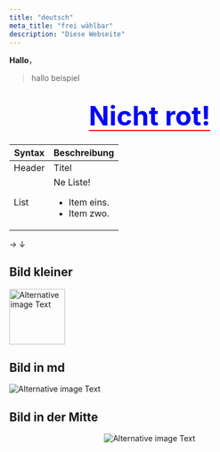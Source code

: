 ```yaml
---
title: "deutsch"
meta_title: "frei wählbar"
description: "Diese Webseite"
---
```


**Hallo**，

> hallo beispiel

## <center style="text-decoration:underline red 2px solid; text-underline-offset: 8px; margin-block:22px " ><font style="color:blue" size="22" color="red">Nicht rot!</font></center>

| Syntax | Beschreibung                                                  |
| ------ | ------------------------------------------------------------ |
| Header | Titel                                                        |
| List   | Ne Liste! <ul><li>Item eins.</li><li>Item zwo.</li></ul> |

&rarr; &darr;

## Bild kleiner

<img width="100" src="/images/flowa05.png" alt="Alternative image Text" />

## Bild in md

![Alternative image Text](/images/flowa05.png)

## Bild in der Mitte

<p align="center" >
<img src="/images/flowa05.png" alt="Alternative image Text" />
</p>
